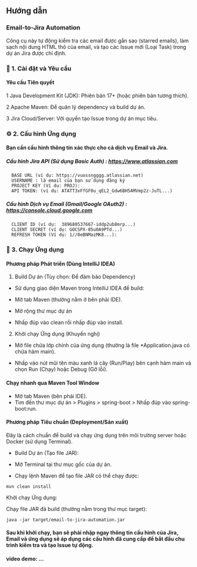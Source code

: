 ## Hướng dẫn
### Email-to-Jira Automation
Công cụ này tự động kiểm tra các email được gắn sao (starred emails), làm sạch nội dung HTML thô của email, và tạo các Issue mới (Loại Task) trong dự án Jira được chỉ định.
### 🚀 1. Cài đặt và Yêu cầu
#### Yêu cầu Tiên quyết
1 Java Development Kit (JDK): Phiên bản 17+ (hoặc phiên bản tương thích).

2 Apache Maven: Để quản lý dependency và build dự án.

3 Jira Cloud/Server: Với quyền tạo Issue trong dự án mục tiêu.
### ⚙️ 2. Cấu hình Ứng dụng
#### Bạn cần cấu hình thông tin xác thực cho cả dịch vụ Email và Jira.
##### Cấu hình Jira API (Sử dụng Basic Auth) : https://www.atlassian.com
``` 
  BASE URL (ví dụ: https://vuossngggg.atlassian.net)
  USERNAME : là email của bạn sử dụng đăng ký
  PROJECT KEY (Ví dụ: PROJ):
  API TOKEN: (ví dụ: ATATT3xFfGF0u_qEL2_Gdw6BH5AMVmp2z-JuTL...)
```
##### Cấu hình Dịch vụ Email (Gmail/Google OAuth2) : https://console.cloud.google.com
``` 
  CLIENT ID (ví dụ:  389680537667-iddp2ub8mrp...)
  CLIENT SECRET (ví dụ: GOCSPX-85u0A9PTd...)
  REFRESH TOKEN (Ví dụ: 1//0eBNMazMK8...):
```
### 🏃 3. Chạy Ứng dụng
#### Phương pháp Phát triển (Dùng IntelliJ IDEA) 

1. Build Dự án (Tùy chọn: Để đảm bảo Dependency)
- Sử dụng giao diện Maven trong IntelliJ IDEA để build:
- Mở tab Maven (thường nằm ở bên phải IDE).
- Mở rộng thư mục dự án 

- Nhấp đúp vào clean rồi nhấp đúp vào install.

2.  Khởi chạy Ứng dụng (Khuyến nghị)
- Mở file chứa lớp chính của ứng dụng (thường là file *Application.java có chứa hàm main).

- Nhấp vào nút mũi tên màu xanh lá cây (Run/Play) bên cạnh hàm main và chọn Run (Chạy) hoặc Debug (Gỡ lỗi).

#### Chạy nhanh qua Maven Tool Window
- Mở tab Maven (bên phải IDE).
- Tìm đến thư mục dự án > Plugins > spring-boot > Nhấp đúp vào spring-boot:run.

#### Phương pháp Tiêu chuẩn (Deployment/Sản xuất)
Đây là cách chuẩn để build và chạy ứng dụng trên môi trường server hoặc Docker (sử dụng Terminal).

- Build Dự án (Tạo file JAR):

- Mở Terminal tại thư mục gốc của dự án.

- Chạy lệnh Maven để tạo file JAR có thể chạy được:
```
mvn clean install
 ```
Khởi chạy Ứng dụng:

Chạy file JAR đã build (thường nằm trong thư mục target):

```
java -jar target/email-to-jira-automation.jar
```

#### Sau khi khởi chạy, bạn sẽ phải nhập ngay thông tin cấu hình của Jira, Email và ứng dụng sẽ áp dụng các cấu hình đã cung cấp để bắt đầu chu trình kiểm tra và tạo Issue tự động.
#### video demo: ...
